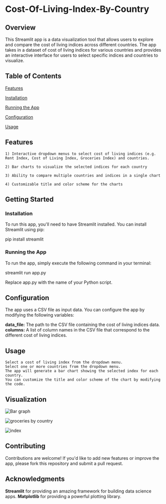 # Cost-Of-Living-Index-By-Country

## Overview

This Streamlit app is a data visualization tool that allows users to explore and compare the cost of living indices across different countries. The app takes in a dataset of cost of living indices for various countries and provides an interactive interface for users to select specific indices and countries to visualize.

## Table of Contents

[Features](features)

[Installation](installation)

[Running the App](runningtheapp)

[Configuration](configuration)

[Usage](usage)

## Features

    1) Interactive dropdown menus to select cost of living indices (e.g. Rent Index, Cost of Living Index, Groceries Index) and countries.
    
    2) Bar charts to visualize the selected indices for each country
    
    3) Ability to compare multiple countries and indices in a single chart
    
    4) Customizable title and color scheme for the charts

## Getting Started

### Installation

To run this app, you'll need to have Streamlit installed. You can install Streamlit using pip:
  
  pip install streamlit

### Running the App

To run the app, simply execute the following command in your terminal: 

   streamlit run app.py

Replace app.py with the name of your Python script.

## Configuration

The app uses a CSV file as input data. You can configure the app by modifying the following variables:

  **data_file:** The path to the CSV file containing the cost of living indices data.
   **columns:**  A list of column names in the CSV file that correspond to the different cost of living indices.

## Usage

    Select a cost of living index from the dropdown menu.
    Select one or more countries from the dropdown menu.
    The app will generate a bar chart showing the selected index for each country.
    You can customize the title and color scheme of the chart by modifying the code.

## Visualization

![Bar graph](https://github.com/user-attachments/assets/89514d16-ccd4-416c-a164-34757f5e01d5)

![groceries by country](https://github.com/user-attachments/assets/55721f7e-d698-467b-a8f9-befac21bece0)

![index](https://github.com/user-attachments/assets/285e279c-6897-4ff6-bc72-d8b15e666492)


## Contributing

Contributions are welcome! If you'd like to add new features or improve the app, please fork this repository and submit a pull request.

## Acknowledgments

  **Streamlit** for providing an amazing framework for building data science apps.
    **Matplotlib** for providing a powerful plotting library.
